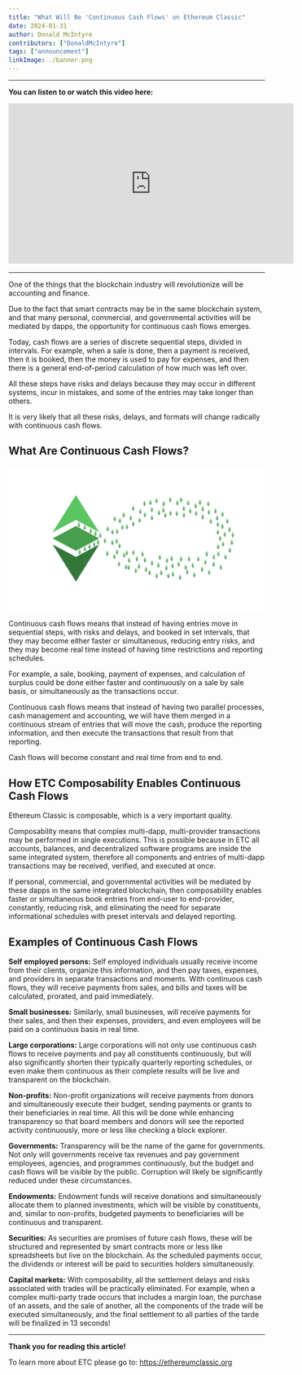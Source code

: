 ```yaml
---
title: "What Will Be 'Continuous Cash Flows' on Ethereum Classic"
date: 2024-01-31
author: Donald McIntyre
contributors: ["DonaldMcIntyre"]
tags: ["announcement"]
linkImage: ./banner.png
---
```


---
**You can listen to or watch this video here:**

<iframe width="560" height="315" src="https://www.youtube.com/embed/fnKqR_5CV4w?si=G1_0G6i_c1lu1F03" title="YouTube video player" frameborder="0" allow="accelerometer; autoplay; clipboard-write; encrypted-media; gyroscope; picture-in-picture; web-share" allowfullscreen></iframe>

---

One of the things that the blockchain industry will revolutionize will be accounting and finance.

Due to the fact that smart contracts may be in the same blockchain system, and that many personal, commercial, and governmental activities will be mediated by dapps, the opportunity for continuous cash flows emerges.

Today, cash flows are a series of discrete sequential steps, divided in intervals. For example, when a sale is done, then a payment is received, then it is booked, then the money is used to pay for expenses, and then there is a general end-of-period calculation of how much was left over.

All these steps have risks and delays because they may occur in different systems, incur in mistakes, and some of the entries may take longer than others.

It is very likely that all these risks, delays, and formats will change radically with continuous cash flows.

## What Are Continuous Cash Flows?

![](./1.png)

Continuous cash flows means that instead of having entries move in sequential steps, with risks and delays, and booked in set intervals, that they may become either faster or simultaneous, reducing entry risks, and they may become real time instead of having time restrictions and reporting schedules.

For example, a sale, booking, payment of expenses, and calculation of surplus could be done either faster and continuously on a sale by sale basis, or simultaneously as the transactions occur.

Continuous cash flows means that instead of having two parallel processes, cash management and accounting, we will have them merged in a  continuous stream of entries that will move the cash, produce the reporting information, and then execute the transactions that result from that reporting. 

Cash flows will become constant and real time from end to end.

## How ETC Composability Enables Continuous Cash Flows

Ethereum Classic is composable, which is a very important quality.

Composability means that complex multi-dapp, multi-provider transactions may be performed in single executions. This is possible because in ETC all accounts, balances, and decentralized software programs are inside the same integrated system, therefore all components and entries of multi-dapp transactions may be received, verified, and executed at once.

If personal, commercial, and governmental activities will be mediated by these dapps in the same integrated blockchain, then composability enables faster or simultaneous book entries from end-user to end-provider, constantly, reducing risk, and eliminating the need for separate informational schedules with preset intervals and delayed reporting.

## Examples of Continuous Cash Flows

**Self employed persons:** Self employed individuals usually receive income from their clients, organize this information, and then pay taxes, expenses, and providers in separate transactions and moments. With continuous cash flows, they will receive payments from sales, and bills and taxes will be calculated, prorated, and paid immediately.

**Small businesses:** Similarly, small businesses, will receive payments for their sales, and then their expenses, providers, and even employees will be paid on a continuous basis in real time.

**Large corporations:** Large corporations will not only use continuous cash flows to receive payments and pay all constituents continuously, but will also significantly shorten their typically quarterly reporting schedules, or even make them continuous as their complete results will be live and transparent on the blockchain.

**Non-profits:** Non-profit organizations will receive payments from donors and simultaneously execute their budget, sending payments or grants to their beneficiaries in real time. All this will be done while enhancing transparency so that board members and donors will see the reported activity continuously, more or less like checking a block explorer.

**Governments:** Transparency will be the name of the game for governments. Not only will governments receive tax revenues and pay government employees, agencies, and programmes continuously, but the budget and cash flows will be visible by the public. Corruption will likely be significantly reduced under these circumstances. 

**Endowments:** Endowment funds will receive donations and simultaneously allocate them to planned investments, which will be visible by constituents, and, similar to non-profits, budgeted payments to beneficiaries will be continuous and transparent.

**Securities:** As securities are promises of future cash flows, these will be structured and represented by smart contracts more or less like spreadsheets but live on the blockchain. As the scheduled payments occur, the dividends or interest will be paid to securities holders simultaneously.

**Capital markets:** With composability, all the settlement delays and risks associated with trades will be practically eliminated. For example, when a complex multi-party trade occurs that includes a margin loan, the purchase of an assets, and the sale of another, all the components of the trade will be executed simultaneously, and the final settlement to all parties of the tarde will be finalized in 13 seconds!

---

**Thank you for reading this article!**

To learn more about ETC please go to: https://ethereumclassic.org

